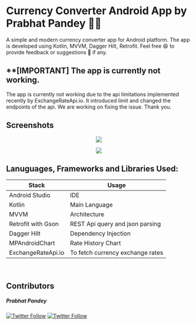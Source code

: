 # **Currency Converter Android App by Prabhat Pandey :man_technologist:**

A simple and modern currency converter app for Android platform. The app is developed using Kotlin, MVVM, Dagger Hilt, Retrofit. Feel free :smile: to provide feedback or suggestions :loudspeaker: if any.
<br/>
## **[IMPORTANT] The app is currently not working.
The app is currently not working due to the api limitations implemented recently by ExchangeRateApi.io. It introduced
limit and changed the endpoints of the api. We are working on fixing the issue. Thank you.

## **Screenshots** ##

<p align="center">
  <img src="https://i.imgur.com/2fxhyat.png">
</p>
<p align="center">
  <img src="https://i.imgur.com/EhEvVNY.gif">
</p>



## **Lanuguages, Frameworks and Libraries Used:**

| Stack              | Usage                            |
| ------------------ | -------------------------------- |
| Android Studio     | IDE                              |
| Kotlin             | Main Language                    |
| MVVM               | Architecture                     |
| Retrofit with Gson | REST Api query and json parsing  |
| Dagger Hilt        | Dependency Injection             |
| MPAndroidChart     | Rate History Chart               |
| ExchangeRateApi.io | To fetch currency exchange rates |

<br/>

## **Contributors** ##

##### Prabhat Pandey #####

[![Twitter Follow](https://img.shields.io/twitter/follow/prabhatsdp?label=Follow&style=social)](https://twitter.com/prabhatsdp)  [![Twitter Follow](https://img.shields.io/github/followers/prabhatsdp?label=Follow&style=social)](https://github.com/prabhatsdp)
